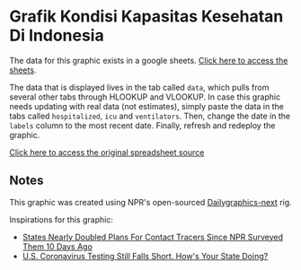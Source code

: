 # Grafik Kondisi Kapasitas Kesehatan Di Indonesia

The data for this graphic exists in a google sheets. [Click here to access the sheets](https://docs.google.com/spreadsheets/d/1Hh7I91qd7-gU5qFA76QMaxP3nyei3jg5ycGk6off3Ws/edit?usp=sharing).

The data that is displayed lives in the tab called `data`, which pulls from several other tabs through HLOOKUP and VLOOKUP. In case this graphic needs updating with real data (not estimates), simply paste the data in the tabs called `hospitalized`, `icu` and `ventilators`. Then, change the date in the `labels` column to the most recent date. Finally, refresh and redeploy the graphic.

[Click here to access the original spreadsheet source](https://docs.google.com/spreadsheets/d/1cQ5CtK7JD20KOmjcF8ZOrXZk30YZO1ru2gv7iAV5J_0/edit?ts=5eb8ef0b#gid=1944642929)

## Notes
This graphic was created using NPR's open-sourced [Dailygraphics-next](https://github.com/nprapps/dailygraphics-next) rig.

Inspirations for this graphic:
- [States Nearly Doubled Plans For Contact Tracers Since NPR Surveyed Them 10 Days Ago
](https://www.npr.org/sections/health-shots/2020/04/28/846736937/we-asked-all-50-states-about-their-contact-tracing-capacity-heres-what-we-learne)
- [U.S. Coronavirus Testing Still Falls Short. How's Your State Doing?
](https://www.npr.org/sections/health-shots/2020/05/07/851610771/u-s-coronavirus-testing-still-falls-short-hows-your-state-doing)
